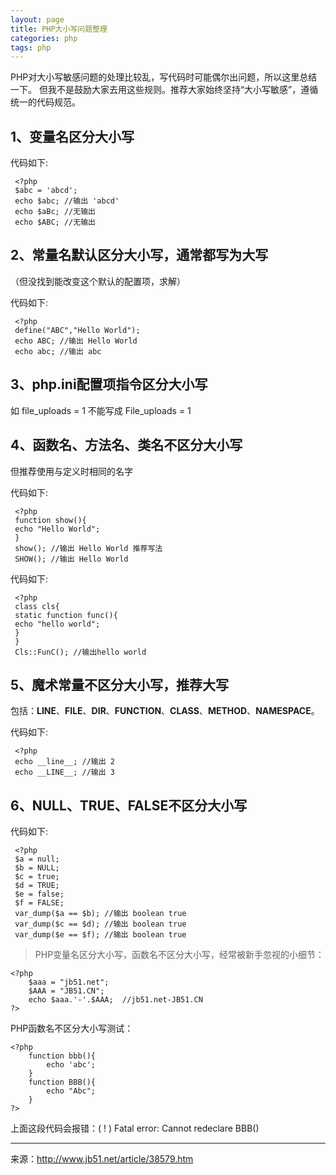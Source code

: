 ```yaml
---
layout: page
title: PHP大小写问题整理
categories: php
tags: php
---
```

PHP对大小写敏感问题的处理比较乱，写代码时可能偶尔出问题，所以这里总结一下。
但我不是鼓励大家去用这些规则。推荐大家始终坚持“大小写敏感”，遵循统一的代码规范。

1、变量名区分大小写
---

代码如下:

	 <?php
	 $abc = 'abcd';
	 echo $abc; //输出 'abcd'
	 echo $aBc; //无输出
	 echo $ABC; //无输出

2、常量名默认区分大小写，通常都写为大写
---
（但没找到能改变这个默认的配置项，求解）

代码如下:

	 <?php
	 define("ABC","Hello World");
	 echo ABC; //输出 Hello World
	 echo abc; //输出 abc

3、php.ini配置项指令区分大小写
---

如 file_uploads = 1 不能写成 File_uploads = 1

4、函数名、方法名、类名不区分大小写
---

但推荐使用与定义时相同的名字

代码如下:

	 <?php
	 function show(){
	 echo "Hello World";
	 }
	 show(); //输出 Hello World 推荐写法
	 SHOW(); //输出 Hello World

代码如下:

	 <?php
	 class cls{
	 static function func(){
	 echo "hello world";
	 }
	 }
	 Cls::FunC(); //输出hello world

5、魔术常量不区分大小写，推荐大写
---

包括：__LINE__、__FILE__、__DIR__、__FUNCTION__、__CLASS__、__METHOD__、__NAMESPACE__。

代码如下:

	 <?php
	 echo __line__; //输出 2
	 echo __LINE__; //输出 3

6、NULL、TRUE、FALSE不区分大小写
---

代码如下:

	 <?php
	 $a = null;
	 $b = NULL;
	 $c = true;
	 $d = TRUE;
	 $e = false;
	 $f = FALSE;
	 var_dump($a == $b); //输出 boolean true
	 var_dump($c == $d); //输出 boolean true
	 var_dump($e == $f); //输出 boolean true 

>PHP变量名区分大小写，函数名不区分大小写，经常被新手忽视的小细节：

	<?php 
	    $aaa = "jb51.net"; 
	    $AAA = "JB51.CN"; 
	    echo $aaa.'-'.$AAA;  //jb51.net-JB51.CN 
	?> 

PHP函数名不区分大小写测试：

	<?php 
	    function bbb(){ 
	        echo 'abc'; 
	    } 
	    function BBB(){ 
	        echo "Abc"; 
	    } 
	?> 
上面这段代码会报错：( ! ) Fatal error: Cannot redeclare BBB()


---
来源：<http://www.jb51.net/article/38579.htm>